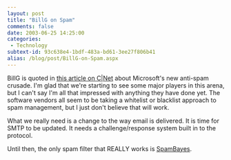 ```yaml
---
layout: post
title: "BillG on Spam"
comments: false
date: 2003-06-25 14:25:00
categories:
 - Technology
subtext-id: 93c638e4-1bdf-483a-bd61-3ee27f806b41
alias: /blog/post/BillG-on-Spam.aspx
---
```



BillG is quoted in [this article on C|Net](http://rss.com.com/2100-1024_3-1020660.html?type=pt&part=rss&tag=feed&subj=news) about Microsoft's new anti-spam crusade. I'm glad that we're starting to see some major players in this arena, but I can't say I'm all that impressed with anything they have done yet. The software vendors all seem to be taking a whitelist or blacklist approach to spam management, but I just don't believe that will work.

What we really need is a change to the way email is delivered. It is time for SMTP to be updated. It needs a challenge/response system built in to the protocol.

Until then, the only spam filter that REALLY works is [SpamBayes](http://starship.python.net/crew/mhammond/spambayes/).

